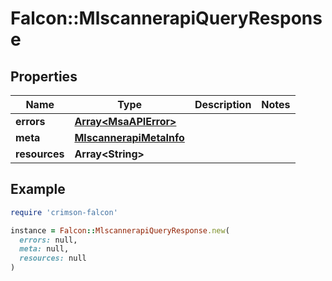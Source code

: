 # Falcon::MlscannerapiQueryResponse

## Properties

| Name | Type | Description | Notes |
| ---- | ---- | ----------- | ----- |
| **errors** | [**Array&lt;MsaAPIError&gt;**](MsaAPIError.md) |  |  |
| **meta** | [**MlscannerapiMetaInfo**](MlscannerapiMetaInfo.md) |  |  |
| **resources** | **Array&lt;String&gt;** |  |  |

## Example

```ruby
require 'crimson-falcon'

instance = Falcon::MlscannerapiQueryResponse.new(
  errors: null,
  meta: null,
  resources: null
)
```

